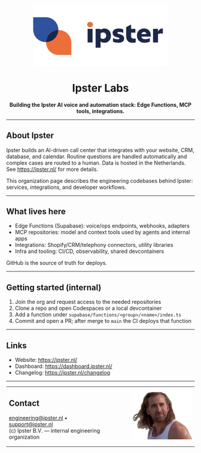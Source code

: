 <div align="center">
  <img src="./ipster_logo.png" alt="Ipster logo" width="360" />
  <h1>Ipster Labs</h1>
  <p><strong>Building the Ipster AI voice and automation stack: Edge Functions, MCP tools, integrations.</strong></p>
</div>

---

## About Ipster
Ipster builds an AI-driven call center that integrates with your website, CRM, database, and calendar. Routine questions are handled automatically and complex cases are routed to a human. Data is hosted in the Netherlands. See https://ipster.nl/ for more details.

This organization page describes the engineering codebases behind Ipster: services, integrations, and developer workflows.

---

## What lives here
- Edge Functions (Supabase): voice/ops endpoints, webhooks, adapters
- MCP repositories: model and context tools used by agents and internal apps
- Integrations: Shopify/CRM/telephony connectors, utility libraries
- Infra and tooling: CI/CD, observability, shared devcontainers

GitHub is the source of truth for deploys.

---

## Getting started (internal)
1. Join the org and request access to the needed repositories
2. Clone a repo and open Codespaces or a local devcontainer
3. Add a function under `supabase/functions/<group>/<name>/index.ts`
4. Commit and open a PR; after merge to `main` the CI deploys that function

---

## Links
- Website: https://ipster.nl/
- Dashboard: https://dashboard.ipster.nl/
- Changelog: https://ipster.nl/changelog

---

<table>
<tr>
<td>

## Contact  
engineering@ipster.nl • support@ipster.nl  
(c) Ipster B.V. — internal engineering organization  

</td>
<td align="right" width="200">
  <img src="./Subject.png" alt="Subject" width="160">
</td>
</tr>
</table>

